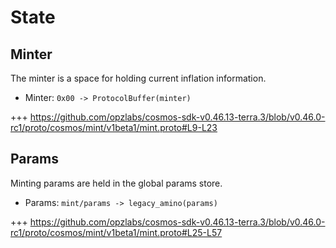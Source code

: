 <!--
order: 2
-->

# State

## Minter

The minter is a space for holding current inflation information.

* Minter: `0x00 -> ProtocolBuffer(minter)`

+++ https://github.com/opzlabs/cosmos-sdk-v0.46.13-terra.3/blob/v0.46.0-rc1/proto/cosmos/mint/v1beta1/mint.proto#L9-L23

## Params

Minting params are held in the global params store.

* Params: `mint/params -> legacy_amino(params)`

+++ https://github.com/opzlabs/cosmos-sdk-v0.46.13-terra.3/blob/v0.46.0-rc1/proto/cosmos/mint/v1beta1/mint.proto#L25-L57
